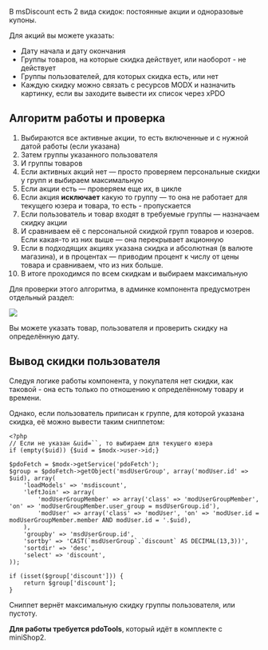 В msDiscount есть 2 вида скидок: постоянные акции и одноразовые купоны.

Для акций вы можете указать:
* Дату начала и дату окончания
* Группы товаров, на которые скидка действует, или наоборот - не действует
* Группы пользователей, для которых скидка есть, или нет
* Каждую скидку можно связать с ресурсов MODX и назначить картинку, если вы заходите вывести их список через xPDO

## Алгоритм работы и проверка
1. Выбираются все активные акции, то есть включенные и с нужной датой работы (если указана)
2. Затем группы указанного пользователя
3. И группы товаров
4. Если активных акций нет — просто проверяем персональные скидки у групп и выбираем максимальную
5. Если акции есть — проверяем еще их, в цикле
6. Если акция **исключает** какую то группу — то она не работает для текущего юзера и товара, то есть - пропускается
7. Если пользователь и товар входят в требуемые группы — назначаем скидку акции
8. И сравниваем её с персональной скидкой групп товаров и юзеров. Если какая-то из них выше — она перекрывает акционную
9. Если в подходящих акциях указана скидка и абсолютная (в валюте магазина), и в процентах — приводим процент к числу от цены товара и сравниваем, что из них больше.
10. В итоге проходимся по всем скидкам и выбираем максимальную

Для проверки этого алгоритма, в админке компонента предусмотрен отдельный раздел:

[![](https://file.modx.pro/files/4/2/8/428ca7a0a4f98785d4ed50fc246ea68as.jpg)](https://file.modx.pro/files/4/2/8/428ca7a0a4f98785d4ed50fc246ea68a.png)

Вы можете указать товар, пользователя и проверить скидку на определённую дату.

## Вывод скидки пользователя
Следуя логике работы компонента, у покупателя нет скидки, как таковой - она есть только по отношению к определённому товару и времени.

Однако, если пользователь приписан к группе, для которой указана скидка, её можно вывести таким сниппетом:
```
<?php
// Если не указан &uid=``, то выбираем для текущего юзера
if (empty($uid)) {$uid = $modx->user->id;}

$pdoFetch = $modx->getService('pdoFetch');
$group = $pdoFetch->getObject('msdUserGroup', array('modUser.id' => $uid), array(
	'loadModels' => 'msdiscount',
	'leftJoin' => array(
		'modUserGroupMember' => array('class' => 'modUserGroupMember', 'on' => 'modUserGroupMember.user_group = msdUserGroup.id'),
		'modUser' => array('class' => 'modUser', 'on' => 'modUser.id = modUserGroupMember.member AND modUser.id = '.$uid),
	),
	'groupby' => 'msdUserGroup.id',
	'sortby' => 'CAST(`msdUserGroup`.`discount` AS DECIMAL(13,3))',
	'sortdir' => 'desc',
	'select' => 'discount',
));

if (isset($group['discount'])) {
	return $group['discount'];
}
```
Сниппет вернёт максимальную скидку группы пользователя, или пустоту.

**Для работы требуется pdoTools**, который идёт в комплекте с miniShop2.
